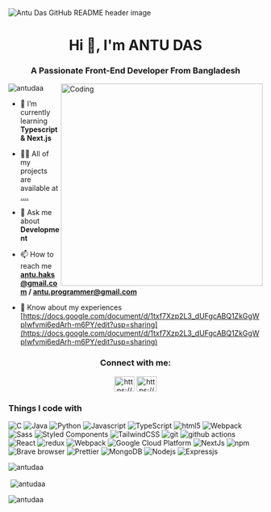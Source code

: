 <img src="https://github.com/Mokkapps/mokkapps/blob/master/header.png" alt="Antu Das GitHub README header image">

<h1 align="center">Hi 👋, I'm ANTU DAS</h1>
<h3 align="center">A Passionate Front-End Developer From Bangladesh</h3>

<img align="right" alt="Coding" width="400" src="https://repository-images.githubusercontent.com/462900780/0a10af70-6cbf-46df-9071-0ff586a3b1d6">

<p align="left"> <img src="https://komarev.com/ghpvc/?username=antudaa&label=Profile%20views&color=0e75b6&style=flat" alt="antudaa" /> </p>

- 🌱 I’m currently learning **Typescript & Next.js**

- 👨‍💻 All of my projects are available at [....](https://github.com/antudaa?tab=repositories)

- 💬 Ask me about **Development**

- 📫 How to reach me **antu.haks@gmail.com / antu.programmer@gmail.com**

- 📄 Know about my experiences [https://docs.google.com/document/d/1txf7Xzp2L3_dUFgcABQ1ZkGgWpIwfvmi6edArh-m6PY/edit?usp=sharing](https://docs.google.com/document/d/1txf7Xzp2L3_dUFgcABQ1ZkGgWpIwfvmi6edArh-m6PY/edit?usp=sharing)

<h3 align="center">Connect with me:</h3>
<p align="center">
<a href="https://linkedin.com/in/https://www.linkedin.com/in/antu-antu/" target="blank"><img align="center" src="https://raw.githubusercontent.com/rahuldkjain/github-profile-readme-generator/master/src/images/icons/Social/linked-in-alt.svg" alt="https://www.linkedin.com/in/antu-antu/" height="30" width="40" /></a>
<a href="https://fb.com/https://www.facebook.com/antu.das.07" target="blank"><img align="center" src="https://raw.githubusercontent.com/rahuldkjain/github-profile-readme-generator/master/src/images/icons/Social/facebook.svg" alt="https://www.facebook.com/antu.das.07" height="30" width="40" /></a>
</p>

<h3>Things I code with</h3>
<p>
  <img alt="C" src="https://img.shields.io/badge/-C-8DD6F9?style=flat-square&logo=c&logoColor=white" /> 
  <img alt="Java" src="https://img.shields.io/badge/-Java-F9A03C?style=flat-square&logo=java&logoColor=white" /> 
  <img alt="Python" src="https://img.shields.io/badge/-Python-13aa52?style=flat-square&logo=python&logoColor=white" /> 
  <img alt="Javascript" src="https://img.shields.io/badge/-JavaScript-F7B93E?style=flat-square&logo=javascript&logoColor=white" /> 
  <img alt="TypeScript" src="https://img.shields.io/badge/-TypeScript-007ACC?style=flat-square&logo=typescript&logoColor=white" />
  <img alt="html5" src="https://img.shields.io/badge/-HTML5-E34F26?style=flat-square&logo=html5&logoColor=white" />
  <img alt="Webpack" src="https://img.shields.io/badge/-CSS3-8DD6F9?style=flat-square&logo=css3&logoColor=white" />
  <img alt="Sass" src="https://img.shields.io/badge/-Sass-CC6699?style=flat-square&logo=sass&logoColor=white" />
  <img alt="Styled Components" src="https://img.shields.io/badge/-Styled_Components-db7092?style=flat-square&logo=styled-components&logoColor=white" />
  <img alt="TailwindCSS" src="https://img.shields.io/badge/-Tailwind CSS-white?style=flat-square&logo=tailwindcss&logoColor=2088FF" />
  <img alt="git" src="https://img.shields.io/badge/-Git-F05032?style=flat-square&logo=git&logoColor=white" />
  <img alt="github actions" src="https://img.shields.io/badge/-Github_Actions-2088FF?style=flat-square&logo=github-actions&logoColor=white" />
  <img alt="React" src="https://img.shields.io/badge/-React-45b8d8?style=flat-square&logo=react&logoColor=white" />
  <img alt="redux" src="https://img.shields.io/badge/-Redux-764ABC?style=flat-square&logo=redux&logoColor=white" />
  <img alt="Webpack" src="https://img.shields.io/badge/-Webpack-8DD6F9?style=flat-square&logo=webpack&logoColor=white" /> 
  <img alt="Google Cloud Platform" src="https://img.shields.io/badge/-Google_Cloud_Platform-1a73e8?style=flat-square&logo=google-cloud&logoColor=white" />
  <img alt="NextJs" src="https://img.shields.io/badge/-NextJs-ea2845?style=flat-square&logo=nextdotjs&logoColor=white" />
  <img alt="npm" src="https://img.shields.io/badge/-NPM-CB3837?style=flat-square&logo=npm&logoColor=white" />
  <img alt="Brave browser" src="https://img.shields.io/badge/-Brave_Browser-FB542B?style=flat-square&logo=brave&logoColor=white" />
  <img alt="Prettier" src="https://img.shields.io/badge/-Prettier-F7B93E?style=flat-square&logo=prettier&logoColor=white" />
  <img alt="MongoDB" src="https://img.shields.io/badge/-MongoDB-13aa52?style=flat-square&logo=mongodb&logoColor=white" />
  <img alt="Nodejs" src="https://img.shields.io/badge/-Nodejs-43853d?style=flat-square&logo=Node.js&logoColor=white" />
  <img alt="Expressjs" src="https://img.shields.io/badge/-Expressjs-white?style=flat-square&logo=express&logoColor=black" />
</p>

<p><img align="center" src="https://github-readme-stats.vercel.app/api/top-langs?username=antudaa&show_icons=true&locale=en&layout=compact" alt="antudaa" /></p>

<p>&nbsp;<img align="center" src="https://github-readme-stats.vercel.app/api?username=antudaa&show_icons=true&locale=en" alt="antudaa" /></p>

<p><img align="center" src="https://github-readme-streak-stats.herokuapp.com/?user=antudaa&" alt="antudaa" /></p>
